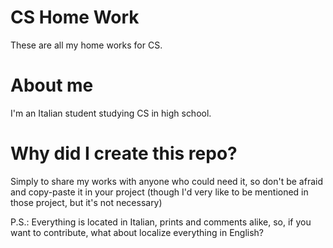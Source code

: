 # CS Home Work
These are all my home works for CS.

# About me
I'm an Italian student studying CS in high school.

# Why did I create this repo?
Simply to share my works with anyone who could need it, so don't be afraid and copy-paste it in your project (though I'd very like to be mentioned in those project, but it's not necessary)

P.S.: Everything is located in Italian, prints and comments alike, so, if you want to contribute, what about localize everything in English?

